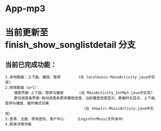# App-mp3
当前更新至 finish_show_songlistdetail 分支
======
当前已完成功能：
------
    1.本地歌曲：上下曲、播放、暂停        (在 localmusic-MainActivity.java中实现)
    2.网络歌曲（url）：
        搜索界面-上下曲、暂停与播放       (在 MainActivity_IntMp3.java中实现)                 
        歌词进度条界面-拖动进度条更改播放进度、当前播放进度显示、歌曲时长显示、上下曲、暂停与播放、循环模式切换
                                       （在 showlrc-MusicActiviy.java中实现）
    3.登录、注册、修改密码、用户中心     （LoginforMusic文件夹中）
    4.歌单详情页面
